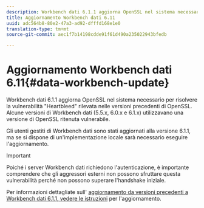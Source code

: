 ```yaml
---
description: Workbench dati 6.1.1 aggiorna OpenSSL nel sistema necessario per risolvere la vulnerabilità "Heartbleed" rilevata nelle versioni precedenti di OpenSSL. Alcune versioni di Workbench dati (5.5.x, 6.0.x e 6.1.x) utilizzavano una versione di OpenSSL ritenuta vulnerabile.
title: Aggiornamento Workbench dati 6.11
uuid: adc564b8-80e2-47a3-ad92-dfffd168e1e0
translation-type: tm+mt
source-git-commit: aec1f7b14198cdde91f61d490a235022943bfedb

---
```



# Aggiornamento Workbench dati 6.11{#data-workbench-update}

Workbench dati 6.1.1 aggiorna OpenSSL nel sistema necessario per risolvere la vulnerabilità &quot;Heartbleed&quot; rilevata nelle versioni precedenti di OpenSSL. Alcune versioni di Workbench dati (5.5.x, 6.0.x e 6.1.x) utilizzavano una versione di OpenSSL ritenuta vulnerabile.

Gli utenti gestiti di Workbench dati sono stati aggiornati alla versione 6.1.1, ma se si dispone di un&#39;implementazione locale sarà necessario eseguire l&#39;aggiornamento.

>[!IMPORTANT]
>
>Poiché i server Workbench dati richiedono l&#39;autenticazione, è importante comprendere che gli aggressori esterni non possono sfruttare questa vulnerabilità perché non possono superare l&#39;handshake iniziale.

Per informazioni dettagliate sull&#39; [aggiornamento da versioni precedenti a Workbench dati 6.1.1, vedere le istruzioni](../../home/c-inst-svr/c-upgrd-uninst-sftwr/c-upgrd-sftwr/c-6-0-to-6-1-upgrade/c-6-0-to-6-1-upgrade.md#concept-fe2c858705434896941a7885ff17bb9c) per l&#39;aggiornamento.
